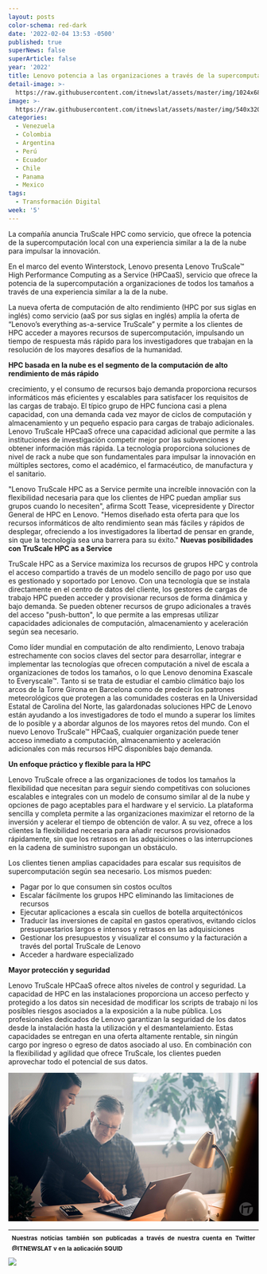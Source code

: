 ```yaml
---
layout: posts
color-schema: red-dark
date: '2022-02-04 13:53 -0500'
published: true
superNews: false
superArticle: false
year: '2022'
title: Lenovo potencia a las organizaciones a través de la supercomputación
detail-image: >-
  https://raw.githubusercontent.com/itnewslat/assets/master/img/1024x680/Lenovo-Nube-g.jpg
image: >-
  https://raw.githubusercontent.com/itnewslat/assets/master/img/540x320/Lenovo-Nube-p.jpg
categories:
  - Venezuela
  - Colombia
  - Argentina
  - Perú
  - Ecuador
  - Chile
  - Panama
  - Mexico
tags:
  - Transformación Digital
week: '5'
---
```

La compañía anuncia TruScale HPC como servicio, que ofrece la potencia de la supercomputación local con una experiencia similar a la de la nube para impulsar la innovación.

En el marco del evento Winterstock, Lenovo presenta Lenovo TruScale™ High Performance Computing as a Service (HPCaaS), servicio que ofrece la potencia de la supercomputación a organizaciones de todos los tamaños a través de una experiencia similar a la de la nube. 

La nueva oferta de computación de alto rendimiento (HPC por sus siglas en inglés) como servicio (aaS por sus siglas en inglés) amplía la oferta de “Lenovo’s everything as-a-service TruScale” y permite a los clientes de HPC acceder a mayores recursos de supercomputación, impulsando un tiempo de respuesta más rápido para los investigadores que trabajan en la resolución de los mayores desafíos de la humanidad.  

**HPC basada en la nube es el segmento de la computación de alto rendimiento de más rápido** 

crecimiento, y el consumo de recursos bajo demanda proporciona recursos informáticos más eficientes y escalables para satisfacer los requisitos de las cargas de trabajo. El típico grupo de HPC funciona casi a plena capacidad, con una demanda cada vez mayor de ciclos de computación y almacenamiento y un pequeño espacio para cargas de trabajo adicionales. Lenovo TruScale HPCaaS ofrece una capacidad adicional que permite a las instituciones de investigación competir mejor por las subvenciones y obtener información más rápida. La tecnología proporciona soluciones de nivel de rack a nube que son fundamentales para impulsar la innovación en múltiples sectores, como el académico, el farmacéutico, de manufactura y el sanitario.

"Lenovo TruScale HPC as a Service permite una increíble innovación con la flexibilidad necesaria para que los clientes de HPC puedan ampliar sus grupos cuando lo necesiten", afirma Scott Tease, vicepresidente y Director General de HPC en Lenovo. "Hemos diseñado esta oferta para que los recursos informáticos de alto rendimiento sean más fáciles y rápidos de desplegar, ofreciendo a los investigadores la libertad de pensar en grande, sin que la tecnología sea una barrera para su éxito." 
**Nuevas posibilidades con TruScale HPC as a Service**

TruScale HPC as a Service maximiza los recursos de grupos HPC y controla el acceso compartido a través de un modelo sencillo de pago por uso que es gestionado y soportado por Lenovo. Con una tecnología que se instala directamente en el centro de datos del cliente, los gestores de cargas de trabajo HPC pueden acceder y provisionar recursos de forma dinámica y bajo demanda. Se pueden obtener recursos de grupo adicionales a través del acceso "push-button", lo que permite a las empresas utilizar capacidades adicionales de computación, almacenamiento y aceleración según sea necesario.

Como líder mundial en computación de alto rendimiento, Lenovo trabaja estrechamente con socios claves del sector para desarrollar, integrar e implementar las tecnologías que ofrecen computación a nivel de escala a organizaciones de todos los tamaños, o lo que Lenovo denomina Exascale to Everyscale™. Tanto si se trata de estudiar el cambio climático bajo los arcos de la Torre Girona en Barcelona como de predecir los patrones meteorológicos que protegen a las comunidades costeras en la Universidad Estatal de Carolina del Norte, las galardonadas soluciones HPC de Lenovo están ayudando a los investigadores de todo el mundo a superar los límites de lo posible y a abordar algunos de los mayores retos del mundo. Con el nuevo Lenovo TruScale™ HPCaaS, cualquier organización puede tener acceso inmediato a computación, almacenamiento y aceleración adicionales con más recursos HPC disponibles bajo demanda.

**Un enfoque práctico y flexible para la HPC**

Lenovo TruScale ofrece a las organizaciones de todos los tamaños la flexibilidad que necesitan para seguir siendo competitivas con soluciones escalables e integrales con un modelo de consumo similar al de la nube y opciones de pago aceptables para el hardware y el servicio. La plataforma sencilla y completa permite a las organizaciones maximizar el retorno de la inversión y acelerar el tiempo de obtención de valor. A su vez, ofrece a los clientes la flexibilidad necesaria para añadir recursos provisionados rápidamente, sin que los retrasos en las adquisiciones o las interrupciones en la cadena de suministro supongan un obstáculo. 


Los clientes tienen amplias capacidades para escalar sus requisitos de supercomputación según sea necesario. Los mismos pueden:
- Pagar por lo que consumen sin costos ocultos
- Escalar fácilmente los grupos HPC eliminando las limitaciones de recursos
- Ejecutar aplicaciones a escala sin cuellos de botella arquitectónicos
- Traducir las inversiones de capital en gastos operativos, evitando ciclos presupuestarios largos e intensos y retrasos en las adquisiciones
- Gestionar los presupuestos y visualizar el consumo y la facturación a través del portal TruScale de Lenovo
- Acceder a hardware especializado

**Mayor protección y seguridad**

Lenovo TruScale HPCaaS ofrece altos niveles de control y seguridad. La capacidad de HPC en las instalaciones proporciona un acceso perfecto y protegido a los datos sin necesidad de modificar los scripts de trabajo ni los posibles riesgos asociados a la exposición a la nube pública. Los profesionales dedicados de Lenovo garantizan la seguridad de los datos desde la instalación hasta la utilización y el desmantelamiento. Estas capacidades se entregan en una oferta altamente rentable, sin ningún cargo por ingreso o egreso de datos asociado al uso. En combinación con la flexibilidad y agilidad que ofrece TruScale, los clientes pueden aprovechar todo el potencial de sus datos.

![](https://raw.githubusercontent.com/itnewslat/assets/master/img/540x320/Lenovo-Nube-p.jpg)


<table style="height: 42px;" width="569">
<tbody>
<tr>
<td style="text-align: justify;"><sub><strong>Nuestras noticias también son publicadas a través de nuestra cuenta en Twitter <a href="https://twitter.com/itnewslat?lang=es">@ITNEWSLAT</a> y en la aplicación <a href="https://squidapp.co/en/">SQUID</a></strong></sub></td>
</tr>
</tbody>
</table>

<img src="https://tracker.metricool.com/c3po.jpg?hash=56f88a41e39ab42c063cc51676587a04"/>